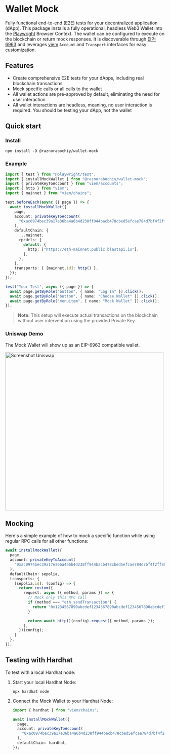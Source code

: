# Wallet Mock
Fully functional end-to-end (E2E) tests for your decentralized application (dApp). This package installs a fully operational, headless Web3 Wallet into the [Playwright](https://github.com/microsoft/playwright) Browser Context. The wallet can be configured to execute on the blockchain or return mock responses. It is discoverable through [EIP-6963](https://eips.ethereum.org/EIPS/eip-6963) and leverages [viem](https://github.com/wevm/viem) `Account` and `Transport` interfaces for easy customization.

## Features
- Create comprehensive E2E tests for your dApps, including real blockchain transactions
- Mock specific calls or all calls to the wallet
- All wallet actions are pre-approved by default, eliminating the need for user interaction
- All wallet interactions are headless, meaning, no user interaction is required. You should be testing your dApp, not the wallet

## Quick start
### Install
```shell
npm install -D @raznorabochiy/wallet-mock
```
### Example
```ts
import { test } from "@playwright/test";
import { installMockWallet } from "@raznorabochiy/wallet-mock";
import { privateKeyToAccount } from "viem/accounts";
import { http } from "viem";
import { mainnet } from "viem/chains";

test.beforeEach(async ({ page }) => {
  await installMockWallet({
    page,
    account: privateKeyToAccount(
      "0xac0974bec39a17e36ba4a6b4d238ff944bacb478cbed5efcae784d7bf4f2ff80",
    ),
    defaultChain: {
      ...mainnet,
      rpcUrls: {
        default: {
          http: ["https://eth-mainnet.public.blastapi.io"],
        },
      },
    },
    transports: { [mainnet.id]: http() },
  });
});

test("Your Test", async ({ page }) => {
  await page.getByRole("button", { name: "Log In" }).click();
  await page.getByRole("button", { name: "Choose Wallet" }).click();
  await page.getByRole("menuitem", { name: "Mock Wallet" }).click();
});
```
> **Note:** This setup will execute actual transactions on the blockchain without user intervention using the provided Private Key.

### Uniswap Demo
The Mock Wallet will show up as an EIP-6963 compatible wallet.

<img width="500" alt="Screenshot Uniswap" src="https://github.com/raznorabochiy/wallet-mock/assets/1416628/b3d31df0-6273-42da-b00f-63bc8294a592">

## Mocking
Here's a simple example of how to mock a specific function while using regular RPC calls for all other functions:

```ts
await installMockWallet({
  page,
  account: privateKeyToAccount(
    "0xac0974bec39a17e36ba4a6b4d238ff944bacb478cbed5efcae784d7bf4f2ff80",
  ),
  defaultChain: sepolia,
  transports: {
    [sepolia.id]: (config) => {
      return custom({
        request: async ({ method, params }) => {
          // Mock only this RPC call
          if (method === "eth_sendTransaction") {
            return "0x1234567890abcdef1234567890abcdef1234567890abcdef1234567890abcdef";
          }

          return await http()(config).request({ method, params });
        },
      })(config);
    }
  },
});
```

## Testing with Hardhat
To test with a local Hardhat node:

1. Start your local Hardhat Node:
   ```shell
   npx hardhat node
   ```

2. Connect the Mock Wallet to your Hardhat Node:
   ```ts
   import { hardhat } from "viem/chains";

   await installMockWallet({
     page,
     account: privateKeyToAccount(
       "0xac0974bec39a17e36ba4a6b4d238ff944bacb478cbed5efcae784d7bf4f2ff80",
     ),
     defaultChain: hardhat,
   });
   ```
